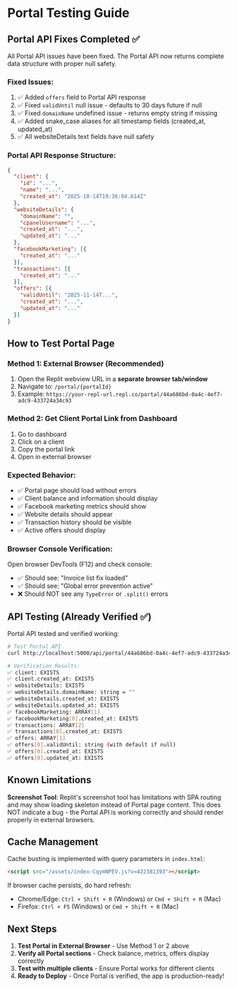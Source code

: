 # Portal Testing Guide

## Portal API Fixes Completed ✅

All Portal API issues have been fixed. The Portal API now returns complete data structure with proper null safety.

### Fixed Issues:
1. ✅ Added `offers` field to Portal API response
2. ✅ Fixed `validUntil` null issue - defaults to 30 days future if null
3. ✅ Fixed `domainName` undefined issue - returns empty string if missing
4. ✅ Added snake_case aliases for all timestamp fields (created_at, updated_at)
5. ✅ All websiteDetails text fields have null safety

### Portal API Response Structure:
```json
{
  "client": {
    "id": "...",
    "name": "...",
    "created_at": "2025-10-14T19:36:04.614Z"
  },
  "websiteDetails": {
    "domainName": "",
    "cpanelUsername": "...",
    "created_at": "...",
    "updated_at": "..."
  },
  "facebookMarketing": [{
    "created_at": "..."
  }],
  "transactions": [{
    "created_at": "..."
  }],
  "offers": [{
    "validUntil": "2025-11-14T...",
    "created_at": "...",
    "updated_at": "..."
  }]
}
```

## How to Test Portal Page

### Method 1: External Browser (Recommended)
1. Open the Replit webview URL in a **separate browser tab/window**
2. Navigate to: `/portal/{portalId}` 
3. Example: `https://your-repl-url.repl.co/portal/44a686bd-0a4c-4ef7-adc9-433724a34c93`

### Method 2: Get Client Portal Link from Dashboard
1. Go to dashboard
2. Click on a client
3. Copy the portal link
4. Open in external browser

### Expected Behavior:
- ✅ Portal page should load without errors
- ✅ Client balance and information should display
- ✅ Facebook marketing metrics should show
- ✅ Website details should appear
- ✅ Transaction history should be visible
- ✅ Active offers should display

### Browser Console Verification:
Open browser DevTools (F12) and check console:
- ✅ Should see: "Invoice list fix loaded"
- ✅ Should see: "Global error prevention active"
- ❌ Should NOT see any `TypeError` or `.split()` errors

## API Testing (Already Verified ✅)

Portal API tested and verified working:

```bash
# Test Portal API
curl http://localhost:5000/api/portal/44a686bd-0a4c-4ef7-adc9-433724a34c93

# Verification Results:
✅ client: EXISTS
✅ client.created_at: EXISTS
✅ websiteDetails: EXISTS
✅ websiteDetails.domainName: string = ""
✅ websiteDetails.created_at: EXISTS
✅ websiteDetails.updated_at: EXISTS
✅ facebookMarketing: ARRAY[1]
✅ facebookMarketing[0].created_at: EXISTS
✅ transactions: ARRAY[2]
✅ transactions[0].created_at: EXISTS
✅ offers: ARRAY[1]
✅ offers[0].validUntil: string (with default if null)
✅ offers[0].created_at: EXISTS
✅ offers[0].updated_at: EXISTS
```

## Known Limitations

**Screenshot Tool**: Replit's screenshot tool has limitations with SPA routing and may show loading skeleton instead of Portal page content. This does NOT indicate a bug - the Portal API is working correctly and should render properly in external browsers.

## Cache Management

Cache busting is implemented with query parameters in `index.html`:
```html
<script src="/assets/index-CqymNPEV.js?v=422381393"></script>
```

If browser cache persists, do hard refresh:
- Chrome/Edge: `Ctrl + Shift + R` (Windows) or `Cmd + Shift + R` (Mac)
- Firefox: `Ctrl + F5` (Windows) or `Cmd + Shift + R` (Mac)

## Next Steps

1. **Test Portal in External Browser** - Use Method 1 or 2 above
2. **Verify all Portal sections** - Check balance, metrics, offers display correctly
3. **Test with multiple clients** - Ensure Portal works for different clients
4. **Ready to Deploy** - Once Portal is verified, the app is production-ready!
